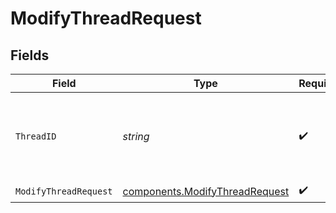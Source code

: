 # ModifyThreadRequest


## Fields

| Field                                                                            | Type                                                                             | Required                                                                         | Description                                                                      |
| -------------------------------------------------------------------------------- | -------------------------------------------------------------------------------- | -------------------------------------------------------------------------------- | -------------------------------------------------------------------------------- |
| `ThreadID`                                                                       | *string*                                                                         | :heavy_check_mark:                                                               | The ID of the thread to modify. Only the `metadata` can be modified.             |
| `ModifyThreadRequest`                                                            | [components.ModifyThreadRequest](../../models/components/modifythreadrequest.md) | :heavy_check_mark:                                                               | N/A                                                                              |